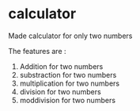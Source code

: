# calculator

Made calculator for only two numbers 

The features are :

1. Addition for two numbers
2. substraction for two numbers
3. multiplication for two numbers
4. division for two numbers
5. moddivision for two numbers 
